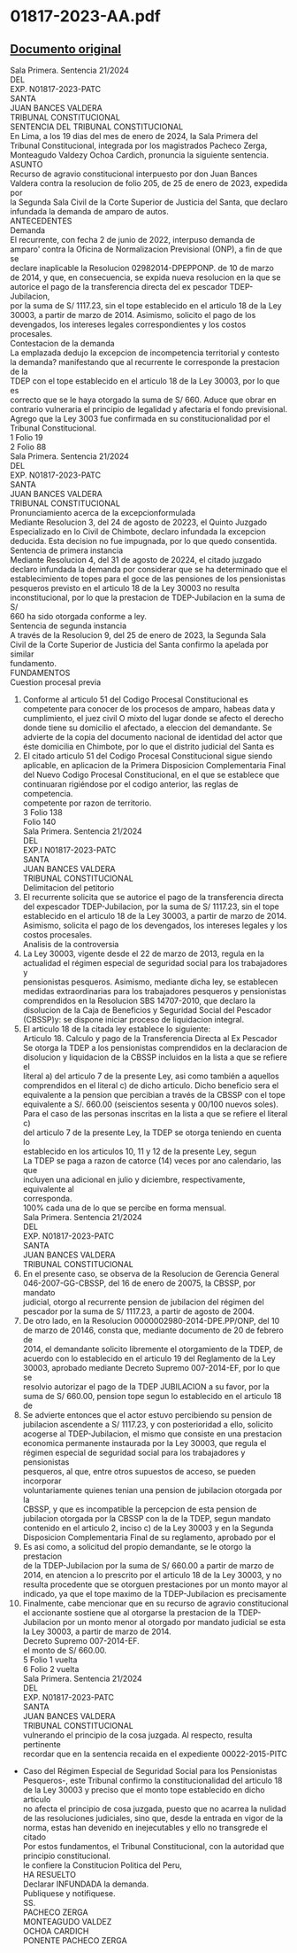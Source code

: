 
01817-2023-AA.pdf
=================
  
[Documento original](https://tc.gob.pe/jurisprudencia/2024/01817-2023-AA.pdf)  
---  
Sala Primera. Sentencia 21/2024  
DEL  
EXP. N01817-2023-PATC  
SANTA  
JUAN BANCES VALDERA  
TRIBUNAL CONSTITUCIONAL  
SENTENCIA DEL TRIBUNAL CONSTITUCIONAL  
En Lima, a los 19 dias del mes de enero de 2024, la Sala Primera del  
Tribunal Constitucional, integrada por los magistrados Pacheco Zerga,  
Monteagudo Valdezy Ochoa Cardich, pronuncia la siguiente sentencia.  
ASUNTO  
Recurso de agravio constitucional interpuesto por don Juan Bances  
Valdera contra la resolucion de folio 205, de 25 de enero de 2023, expedida por  
la Segunda Sala Civil de la Corte Superior de Justicia del Santa, que declaro  
infundada la demanda de amparo de autos.  
ANTECEDENTES  
Demanda  
El recurrente, con fecha 2 de junio de 2022, interpuso demanda de  
amparo' contra la Oficina de Normalizacion Previsional (ONP), a fin de que se  
declare inaplicable la Resolucion 02982014-DPEPPONP. de 10 de marzo  
de 2014, y que, en consecuencia, se expida nueva resolucion en la que se  
autorice el pago de la transferencia directa del ex pescador TDEP-Jubilacion,  
por la suma de S/ 1117.23, sin el tope establecido en el articulo 18 de la Ley  
30003, a partir de marzo de 2014. Asimismo, solicito el pago de los  
devengados, los intereses legales correspondientes y los costos procesales.  
Contestacion de la demanda  
La emplazada dedujo la excepcion de incompetencia territorial y contesto  
la demanda? manifestando que al recurrente le corresponde la prestacion de la  
TDEP con el tope establecido en el articulo 18 de la Ley 30003, por lo que es  
correcto que se le haya otorgado la suma de S/ 660. Aduce que obrar en  
contrario vulneraria el principio de legalidad y afectaria el fondo previsional.  
Agrego que la Ley 3003 fue confirmada en su constitucionalidad por el  
Tribunal Constitucional.  
1 Folio 19  
2 Folio 88  
Sala Primera. Sentencia 21/2024  
DEL  
EXP. N01817-2023-PATC  
SANTA  
JUAN BANCES VALDERA  
TRIBUNAL CONSTITUCIONAL  
Pronunciamiento acerca de la excepcionformulada  
Mediante Resolucion 3, del 24 de agosto de 20223, el Quinto Juzgado  
Especializado en lo Civil de Chimbote, declaro infundada la excepcion  
deducida. Esta decision no fue impugnada, por lo que quedo consentida.  
Sentencia de primera instancia  
Mediante Resolucion 4, del 31 de agosto de 20224, el citado juzgado  
declaro infundada la demanda por considerar que se ha determinado que el  
establecimiento de topes para el goce de las pensiones de los pensionistas  
pesqueros previsto en el articulo 18 de la Ley 30003 no resulta  
inconstitucional, por lo que la prestacion de TDEP-Jubilacion en la suma de S/  
660 ha sido otorgada conforme a ley.  
Sentencia de segunda instancia  
A través de la Resolucion 9, del 25 de enero de 2023, la Segunda Sala  
Civil de la Corte Superior de Justicia del Santa confirmo la apelada por similar  
fundamento.  
FUNDAMENTOS  
Cuestion procesal previa  
1. Conforme al articulo 51 del Codigo Procesal Constitucional es  
competente para conocer de los procesos de amparo, habeas data y  
cumplimiento, el juez civil O mixto del lugar donde se afecto el derecho  
donde tiene su domicilio el afectado, a eleccion del demandante. Se  
advierte de la copia del documento nacional de identidad del actor que  
éste domicilia en Chimbote, por lo que el distrito judicial del Santa es  
2. El citado articulo 51 del Codigo Procesal Constitucional sigue siendo  
aplicable, en aplicacion de la Primera Disposicion Complementaria Final  
del Nuevo Codigo Procesal Constitucional, en el que se establece que  
continuaran rigiéndose por el codigo anterior, las reglas de competencia.  
competente por razon de territorio.  
3 Folio 138  
Folio 140  
Sala Primera. Sentencia 21/2024  
DEL  
EXP.I N01817-2023-PATC  
SANTA  
JUAN BANCES VALDERA  
TRIBUNAL CONSTITUCIONAL  
Delimitacion del petitorio  
3. El recurrente solicita que se autorice el pago de la transferencia directa  
del expescador TDEP-Jubilacion, por la suma de S/ 1117.23, sin el tope  
establecido en el articulo 18 de la Ley 30003, a partir de marzo de 2014.  
Asimismo, solicita el pago de los devengados, los intereses legales y los  
costos procesales.  
Analisis de la controversia  
4. La Ley 30003, vigente desde el 22 de marzo de 2013, regula en la  
actualidad el régimen especial de seguridad social para los trabajadores y  
pensionistas pesqueros. Asimismo, mediante dicha ley, se establecen  
medidas extraordinarias para los trabajadores pesqueros y pensionistas  
comprendidos en la Resolucion SBS 14707-2010, que declaro la  
disolucion de la Caja de Beneficios y Seguridad Social del Pescador  
(CBSSP)y: se dispone iniciar proceso de liquidacion integral.  
5. El articulo 18 de la citada ley establece lo siguiente:  
Articulo 18. Calculo y pago de la Transferencia Directa al Ex Pescador  
Se otorga la TDEP a los pensionistas comprendidos en la declaracion de  
disolucion y liquidacion de la CBSSP incluidos en la lista a que se refiere el  
literal a) del articulo 7 de la presente Ley, asi como también a aquellos  
comprendidos en el literal c) de dicho articulo. Dicho beneficio sera el  
equivalente a la pension que percibian a través de la CBSSP con el tope  
equivalente a S/. 660.00 (seiscientos sesenta y 00/100 nuevos soles).  
Para el caso de las personas inscritas en la lista a que se refiere el literal c)  
del articulo 7 de la presente Ley, la TDEP se otorga teniendo en cuenta lo  
establecido en los articulos 10, 11 y 12 de la presente Ley, segun  
La TDEP se paga a razon de catorce (14) veces por ano calendario, las que  
incluyen una adicional en julio y diciembre, respectivamente, equivalente al  
corresponda.  
100% cada una de lo que se percibe en forma mensual.  
Sala Primera. Sentencia 21/2024  
DEL  
EXP. N01817-2023-PATC  
SANTA  
JUAN BANCES VALDERA  
TRIBUNAL CONSTITUCIONAL  
6. En el presente caso, se observa de la Resolucion de Gerencia General  
046-2007-GG-CBSSP, del 16 de enero de 20075, la CBSSP, por mandato  
judicial, otorgo al recurrente pension de jubilacion del régimen del  
pescador por la suma de S/ 1117.23, a partir de agosto de 2004.  
7. De otro lado, en la Resolucion 0000002980-2014-DPE.PP/ONP, del 10  
de marzo de 20146, consta que, mediante documento de 20 de febrero de  
2014, el demandante solicito libremente el otorgamiento de la TDEP, de  
acuerdo con lo establecido en el articulo 19 del Reglamento de la Ley  
30003, aprobado mediante Decreto Supremo 007-2014-EF, por lo que se  
resolvio autorizar el pago de la TDEP JUBILACION a su favor, por la  
suma de S/ 660.00, pension tope segun lo establecido en el articulo 18 de  
8. Se advierte entonces que el actor estuvo percibiendo su pension de  
jubilacion ascendente a S/ 1117.23, y con posterioridad a ello, solicito  
acogerse al TDEP-Jubilacion, el mismo que consiste en una prestacion  
economica permanente instaurada por la Ley 30003, que regula el  
régimen especial de seguridad social para los trabajadores y pensionistas  
pesqueros, al que, entre otros supuestos de acceso, se pueden incorporar  
voluntariamente quienes tenian una pension de jubilacion otorgada por la  
CBSSP, y que es incompatible la percepcion de esta pension de  
jubilacion otorgada por la CBSSP con la de la TDEP, segun mandato  
contenido en el articulo 2, inciso c) de la Ley 30003 y en la Segunda  
Disposicion Complementaria Final de su reglamento, aprobado por el  
9. Es asi como, a solicitud del propio demandante, se le otorgo la prestacion  
de la TDEP-Jubilacion por la suma de S/ 660.00 a partir de marzo de  
2014, en atencion a lo prescrito por el articulo 18 de la Ley 30003, y no  
resulta procedente que se otorguen prestaciones por un monto mayor al  
indicado, ya que el tope maximo de la TDEP-Jubilacion es precisamente  
10. Finalmente, cabe mencionar que en su recurso de agravio constitucional  
el accionante sostiene que al otorgarse la prestacion de la TDEP-  
Jubilacion por un monto menor al otorgado por mandato judicial se esta  
la Ley 30003, a partir de marzo de 2014.  
Decreto Supremo 007-2014-EF.  
el monto de S/ 660.00.  
5 Folio 1 vuelta  
6 Folio 2 vuelta  
Sala Primera. Sentencia 21/2024  
DEL  
EXP. N01817-2023-PATC  
SANTA  
JUAN BANCES VALDERA  
TRIBUNAL CONSTITUCIONAL  
vulnerando el principio de la cosa juzgada. Al respecto, resulta pertinente  
recordar que en la sentencia recaida en el expediente 00022-2015-PITC  
- Caso del Régimen Especial de Seguridad Social para los Pensionistas  
Pesqueros-, este Tribunal confirmo la constitucionalidad del articulo 18  
de la Ley 30003 y preciso que el monto tope establecido en dicho articulo  
no afecta el principio de cosa juzgada, puesto que no acarrea la nulidad  
de las resoluciones judiciales, sino que, desde la entrada en vigor de la  
norma, estas han devenido en inejecutables y ello no transgrede el citado  
Por estos fundamentos, el Tribunal Constitucional, con la autoridad que  
principio constitucional.  
le confiere la Constitucion Politica del Peru,  
HA RESUELTO  
Declarar INFUNDADA la demanda.  
Publiquese y notifiquese.  
SS.  
PACHECO ZERGA  
MONTEAGUDO VALDEZ  
OCHOA CARDICH  
PONENTE PACHECO ZERGA